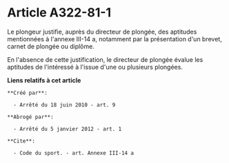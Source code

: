 # Article A322-81-1

Le plongeur justifie, auprès du directeur de plongée, des aptitudes mentionnées à l'annexe III-14 a, notamment par la
présentation d'un brevet, carnet de plongée ou diplôme. 

En l'absence de cette justification, le directeur de plongée évalue les aptitudes de l'intéressé à l'issue d'une ou plusieurs
plongées.

**Liens relatifs à cet article**

	**Créé par**:

	  - Arrêté du 18 juin 2010 - art. 9

	**Abrogé par**:

	  - Arrêté du 5 janvier 2012 - art. 1

	**Cite**:

	  - Code du sport. - art. Annexe III-14 a
